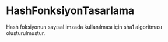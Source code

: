 # HashFonksiyonTasarlama
Hash foksiyonun sayısal imzada kullanılması için sha1 algoritması oluşturulmuştur.

